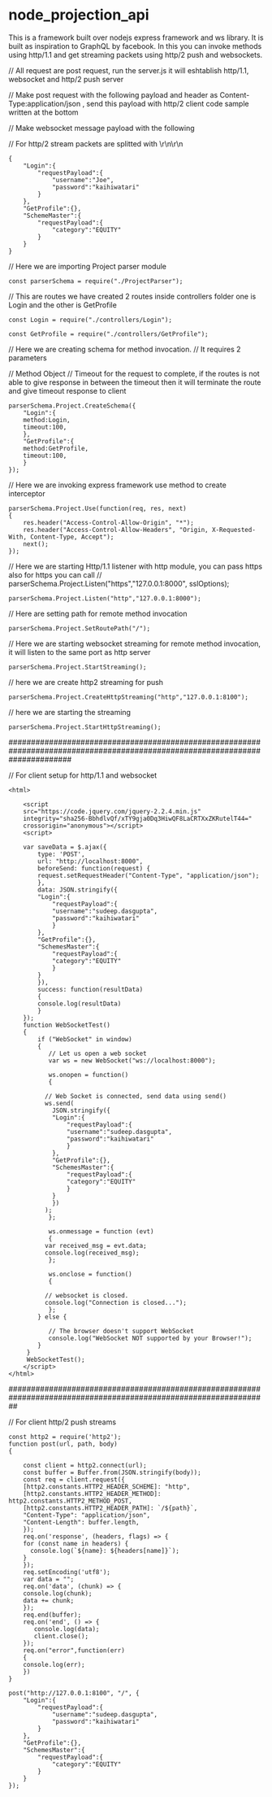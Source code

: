 # node_projection_api
This is a framework built over nodejs express framework and ws library. It is built as inspiration to GraphQL by facebook.
In this you can invoke methods using http/1.1 and get streaming packets using http/2 push and websockets.

// All request are post request, run the server.js it will eshtablish http/1.1, websocket and http/2 push server

// Make post request with the following payload and header as Content-Type:application/json , send this payload with http/2 client code sample written at the bottom

// Make websocket message payload with the following

// For http/2 stream packets are splitted with \r\n\r\n 

	{
		"Login":{
			"requestPayload":{
				"username":"Joe",
				"password":"kaihiwatari"
			}
		},
		"GetProfile":{},
		"SchemeMaster":{
			"requestPayload":{
				"category":"EQUITY"
			}
		}
	}

// Here we are importing Project parser module

	const parserSchema = require("./ProjectParser");

// This are routes we have created 2 routes inside controllers folder one is Login and the other is GetProfile

	const Login = require("./controllers/Login");

	const GetProfile = require("./controllers/GetProfile");

// Here we are creating schema for method invocation.
// It requires 2 parameters

// Method Object
// Timeout for the request to complete, if the routes is not able to give response in between the timeout then it will terminate the route and give timeout response to client

	parserSchema.Project.CreateSchema({
	    "Login":{
		method:Login,
		timeout:100,
	    },
	    "GetProfile":{
		method:GetProfile,
		timeout:100,
	    }
	});

// Here we are invoking express framework use method to create interceptor

	parserSchema.Project.Use(function(req, res, next)
	{
	    res.header("Access-Control-Allow-Origin", "*");
	    res.header("Access-Control-Allow-Headers", "Origin, X-Requested-With, Content-Type, Accept");
	    next();
	});

// Here we are starting Http/1.1 listener with http module, you can pass https also for https you can call
// parserSchema.Project.Listen("https","127.0.0.1:8000", sslOptions);

	parserSchema.Project.Listen("http","127.0.0.1:8000");

// Here are setting path for remote method invocation

	parserSchema.Project.SetRoutePath("/");

// Here we are starting websocket streaming for remote method invocation, it will listen to the same port as http server

	parserSchema.Project.StartStreaming();

// here we are create http2 streaming for push

	parserSchema.Project.CreateHttpStreaming("http","127.0.0.1:8100");

// here we are starting the streaming

	parserSchema.Project.StartHttpStreaming();

##############################################################################################################################

// For client setup for http/1.1 and websocket

	<html>

	    <script
		src="https://code.jquery.com/jquery-2.2.4.min.js"
		integrity="sha256-BbhdlvQf/xTY9gja0Dq3HiwQF8LaCRTXxZKRutelT44="
		crossorigin="anonymous"></script>
	    <script>

		var saveData = $.ajax({
		    type: 'POST',
		    url: "http://localhost:8000",
		    beforeSend: function(request) {
			request.setRequestHeader("Content-Type", "application/json");
		    },
		    data: JSON.stringify({
			"Login":{
			    "requestPayload":{
				"username":"sudeep.dasgupta",
				"password":"kaihiwatari"
			    }
			},
			"GetProfile":{},
			"SchemesMaster":{
			    "requestPayload":{
				"category":"EQUITY"
			    }
			}
		    }),
		    success: function(resultData)
		    { 
			console.log(resultData)
		    }
		});
		function WebSocketTest()
		{
		    if ("WebSocket" in window)
		    {               
		       // Let us open a web socket
		       var ws = new WebSocket("ws://localhost:8000");

		       ws.onopen = function()
		       {

			  // Web Socket is connected, send data using send()
			  ws.send(
			    JSON.stringify({
				"Login":{
				    "requestPayload":{
					"username":"sudeep.dasgupta",
					"password":"kaihiwatari"
				    }
				},
				"GetProfile":{},
				"SchemesMaster":{
				    "requestPayload":{
					"category":"EQUITY"
				    }
				}
			    })
			  );
		       };

		       ws.onmessage = function (evt)
		       { 
			  var received_msg = evt.data;
			  console.log(received_msg);
		       };

		       ws.onclose = function()
		       { 

			  // websocket is closed.
			  console.log("Connection is closed..."); 
		       };
		    } else {

		       // The browser doesn't support WebSocket
		       console.log("WebSocket NOT supported by your Browser!");
		    }
		 }
		 WebSocketTest();
	    </script>
	</html>

##################################################################################################################

// For client http/2 push streams

	const http2 = require('http2');
	function post(url, path, body)
	{

	    const client = http2.connect(url);
	    const buffer = Buffer.from(JSON.stringify(body));
	    const req = client.request({
		[http2.constants.HTTP2_HEADER_SCHEME]: "http",
		[http2.constants.HTTP2_HEADER_METHOD]: http2.constants.HTTP2_METHOD_POST,
		[http2.constants.HTTP2_HEADER_PATH]: `/${path}`,
		"Content-Type": "application/json",
		"Content-Length": buffer.length,
	    });
	    req.on('response', (headers, flags) => {
		for (const name in headers) {
		  console.log(`${name}: ${headers[name]}`);
		}
	    });
	    req.setEncoding('utf8');
	    var data = "";
	    req.on('data', (chunk) => {
		console.log(chunk);
		data += chunk;
	    });
	    req.end(buffer);
	    req.on('end', () => {
	       console.log(data);
	       client.close();
	    });
	    req.on("error",function(err)
	    {
		console.log(err);
	    })
	}

	post("http://127.0.0.1:8100", "/", {
		"Login":{
			"requestPayload":{
				"username":"sudeep.dasgupta",
				"password":"kaihiwatari"
			}
		},
		"GetProfile":{},
		"SchemesMaster":{
			"requestPayload":{
				"category":"EQUITY"
			}
		}
	});
